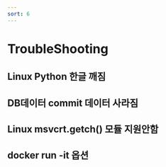 ```yaml
---
sort: 6 
---
```



# TroubleShooting

## Linux Python 한글 깨짐

## DB데이터 commit 데이터 사라짐

## Linux msvcrt.getch() 모듈 지원안함

## docker run -it 옵션